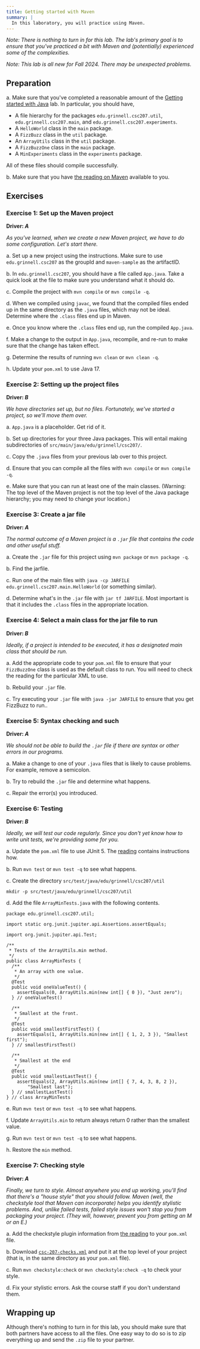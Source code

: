 ```yaml
---
title: Getting started with Maven
summary: |
  In this laboratory, you will practice using Maven.
---
```


_Note: There is nothing to turn in for this lab. The lab's primary goal is to ensure that you've practiced a bit with Maven and (potentially) experienced some of the complexities._

_Note: This lab is all new for Fall 2024. There may be unexpected problems._

## Preparation

a. Make sure that you've completed a reasonable amount of the [Getting started with Java](../labs/getting-started) lab. In particular, you should have,

* A file hierarchy for the packages `edu.grinnell.csc207.util`, `edu.grinnell.csc207.main`, and `edu.grinnell.csc207.experiments`.
* A `HelloWorld` class in the `main` package.
* A `FizzBuzz` class in the `util` package.
* An `ArrayUtils` class in the `util` package.
* A `FizzBuzzOne` class in the `main` package.
* A `MinExperiments` class in the `experiments` package.

All of these files should compile successfully.

b. Make sure that you have [the reading on Maven](../readings/maven) available to you.

## Exercises

### Exercise 1: Set up the Maven project

**Driver: _A_**

_As you've learned, when we create a new Maven project, we have to do some configuration. Let's start there._

a. Set up a new project using the instructions. Make sure to use `edu.grinnell.csc207` as the groupId and `maven-sample` as the artifactID.

b. In `edu.grinnell.csc207`, you should have a file called `App.java`. Take a quick look at the file to make sure you understand what it should do.

c. Compile the project with `mvn compile` or `mvn compile -q`.

d. When we compiled using `javac`, we found that the compiled files ended up in the same directory as the `.java` files, which may not be ideal. Determine where the `.class` files end up in Maven.

e. Once you know where the `.class` files end up, run the compiled `App.java`.

f. Make a change to the output in `App.java`, recompile, and re-run to make sure that the change has taken effect.

g. Determine the results of running `mvn clean` or `mvn clean -q`.

h. Update your `pom.xml` to use Java 17.

### Exercise 2: Setting up the project files

**Driver: _B_**

_We have directories set up, but no files. Fortunately, we've started a project, so we'll move them over._

a. `App.java` is a placeholder. Get rid of it.

b. Set up directories for your three Java packages. This will entail making subdirectories of `src/main/java/edu/grinnell/csc207/`.

c. Copy the `.java` files from your previous lab over to this project.

d. Ensure that you can compile all the files with `mvn compile` or 
`mvn compile -q`.

e. Make sure that you can run at least one of the main classes. (Warning: The top level of the Maven project is not the top level of the Java package hierarchy; you may need to change your location.)

### Exercise 3: Create a jar file

**Driver: _A_**

_The normal outcome of a Maven project is a `.jar` file that contains the code and other useful stuff._

a. Create the `.jar` file for this project using `mvn package` or `mvn package -q`.

b. Find the jarfile.

c. Run one of the main files with `java -cp JARFILE edu.grinnell.csc207.main.HelloWorld` (or something similar).

d. Determine what's in the `.jar` file with `jar tf JARFILE`.  Most important is that it includes the `.class` files in the appropriate location.

### Exercise 4: Select a main class for the jar file to run

**Driver: _B_**

_Ideally, if a project is intended to be executed, it has a designated main class that should be run._

a. Add the appropriate code to your `pom.xml` file to ensure that your `FizzBuzzOne` class is used as the default class to run. You will need to check the reading for the particular XML to use.

b. Rebuild your `.jar` file.

c. Try executing your `.jar` file with `java -jar JARFILE` to ensure that you get FizzBuzz to run..

### Exercise 5: Syntax checking and such

**Driver: _A_**

_We should not be able to build the `.jar` file if there are syntax or other errors in our programs._

a. Make a change to one of your `.java` files that is likely to cause problems. For example, remove a semicolon.

b. Try to rebuild the `.jar` file and determine what happens.

c. Repair the error(s) you introduced.

### Exercise 6: Testing

**Driver: _B_**

_Ideally, we will test our code regularly. Since you don't yet know how to write unit tests, we're providing some for you._

a. Update the `pom.xml` file to use JUnit 5. The [reading](../readings/maven) contains instructions how.

b. Run `mvn test` or `mvn test -q` to see what happens.

c. Create the directory `src/test/java/edu/grinnell/csc207/util`

```
mkdir -p src/test/java/edu/grinnell/csc207/util
```

d. Add the file `ArrayMinTests.java` with the following contents.

```
package edu.grinnell.csc207.util;

import static org.junit.jupiter.api.Assertions.assertEquals;

import org.junit.jupiter.api.Test;

/**
 * Tests of the ArrayUtils.min method.
 */
public class ArrayMinTests {
  /**
   * An array with one value.
   */
  @Test
  public void oneValueTest() {
    assertEquals(0, ArrayUtils.min(new int[] { 0 }), "Just zero");
  } // oneValueTest()

  /**
   * Smallest at the front.
   */
  @Test
  public void smallestFirstTest() {
    assertEquals(1, ArrayUtils.min(new int[] { 1, 2, 3 }), "Smallest first");
  } // smallestFirstTest()

  /**
   * Smallest at the end
   */
  @Test
  public void smallestLastTest() {
    assertEquals(2, ArrayUtils.min(new int[] { 7, 4, 3, 8, 2 }),
        "Smallest last");
  } // smallestLastTest()
} // class ArrayMinTests
```

e. Run `mvn test` or `mvn test -q` to see what happens.

f. Update `ArrayUtils.min` to return always return 0 rather than the smallest value.

g. Run `mvn test` or `mvn test -q` to see what happens.

h. Restore the `min` method.

### Exercise 7: Checking style

**Driver: _A_**

_Finally, we turn to style. Almost anywhere you end up working, you'll find that there's a "house style" that you should follow. Maven (well, the checkstyle tool that Maven can incorporate) helps you identify stylistic problems. And, unlike failed tests, failed style issues won't stop you from packaging your project. (They will, however, prevent you from getting an M or an E.)_

a. Add the checkstyle plugin information from [the reading](../readings/maven) to  your `pom.xml` file.

b. Download [`csc-207-checks.xml`](../files/csc207-checks.xml) and put it at the top level of your project (that is, in the same directory as your `pom.xml` file).

c. Run `mvn checkstyle:check` or `mvn checkstyle:check -q` to check your style.

d. Fix your stylistic errors. Ask the course staff if you don't understand them.

## Wrapping up

Although there's nothing to turn in for this lab, you should make sure that both partners have access to all the files. One easy way to do so is to zip everything up and send the `.zip` file to your partner.
